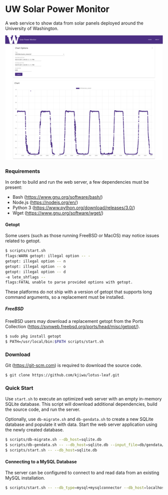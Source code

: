 # UW Solar Power Monitor

A web service to show data from solar panels deployed around the University of Washington.

<p align="center">
  <img src="screenshot.png" width="640">
</p>

### Requirements

In order to build and run the web server, a few dependencies must be present:

* Bash (https://www.gnu.org/software/bash/)
* Node.js (https://nodejs.org/en/)
* Python 3 (https://www.python.org/download/releases/3.0/)
* Wget (https://www.gnu.org/software/wget/)

#### Getopt

Some users (such as those running FreeBSD or MacOS) may notice issues related to getopt.

```bash
$ scripts/start.sh
flags:WARN getopt: illegal option -- -
getopt: illegal option -- n
getopt: illegal option -- o
getopt: illegal option -- d
-e lete_shflags --
flags:FATAL unable to parse provided options with getopt.
```

These platforms do not ship with a version of getopt that supports long command arguments, so a replacement must be installed.

##### FreeBSD

FreeBSD users may download a replacement getopt from the Ports Collection (https://svnweb.freebsd.org/ports/head/misc/getopt/).

```bash
$ sudo pkg install getopt
$ PATH=/usr/local/bin:$PATH scripts/start.sh
```

### Download

Git (https://git-scm.com) is required to download the source code.

```bash
$ git clone https://github.com/kjiwa/lotus-leaf.git
```

### Quick Start

Use ```start.sh``` to execute an optimized web server with an empty in-memory SQLite database. This script will download additional dependencies, build the source code, and run the server.

Optionally, use ```db-migrate.sh``` and ```db-gendata.sh``` to create a new SQLite database and populate it with data. Start the web server application using the newly created database.

```bash
$ scripts/db-migrate.sh --db_host=sqlite.db
$ scripts/db-gendata.sh -- --db_host=sqlite.db --input_file=db/gendata/sample-square.json
$ scripts/start.sh -- --db_host=sqlite.db
```

#### Connecting to a MySQL Database

The server can be configured to connect to and read data from an existing MySQL installation.

```bash
$ scripts/start.sh -- --db_type=mysql+mysqlconnector --db_host=localhost --db_name=uwsolar
```
